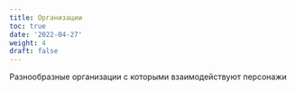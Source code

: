 ```yaml
---
title: Организации
toc: true
date: '2022-04-27'
weight: 4
draft: false
---
```


Разнообразные организации с которыми взаимодействуют персонажи
